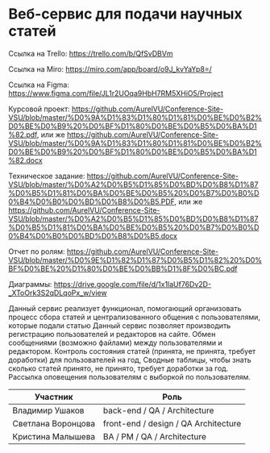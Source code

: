 # Веб-сервис для подачи научных статей

Ссылка на Trello: https://trello.com/b/QfSvDBVm

Ссылка на Miro: https://miro.com/app/board/o9J_kvYaYp8=/

Ссылка на Figma: https://www.figma.com/file/JL1r2UOqa9HbH7RM5XHiO5/Project

Курсовой проект: https://github.com/AurelVU/Conference-Site-VSU/blob/master/%D0%9A%D1%83%D1%80%D1%81%D0%BE%D0%B2%D0%BE%D0%B9%20%D0%BF%D1%80%D0%BE%D0%B5%D0%BA%D1%82.pdf, или же https://github.com/AurelVU/Conference-Site-VSU/blob/master/%D0%9A%D1%83%D1%80%D1%81%D0%BE%D0%B2%D0%BE%D0%B9%20%D0%BF%D1%80%D0%BE%D0%B5%D0%BA%D1%82.docx

Техническое задание: https://github.com/AurelVU/Conference-Site-VSU/blob/master/%D0%A2%D0%B5%D1%85%D0%BD%D0%B8%D1%87%D0%B5%D1%81%D0%BA%D0%BE%D0%B5%20%D0%B7%D0%B0%D0%B4%D0%B0%D0%BD%D0%B8%D0%B5.PDF, или же https://github.com/AurelVU/Conference-Site-VSU/blob/master/%D0%A2%D0%B5%D1%85%D0%BD%D0%B8%D1%87%D0%B5%D1%81%D0%BA%D0%BE%D0%B5%20%D0%B7%D0%B0%D0%B4%D0%B0%D0%BD%D0%B8%D0%B5.docx

Отчет по ролям: https://github.com/AurelVU/Conference-Site-VSU/blob/master/%D0%9E%D1%82%D1%87%D0%B5%D1%82%20%D0%BF%D0%BE%20%D1%80%D0%BE%D0%BB%D1%8F%D0%BC.pdf

Диаграммы: https://drive.google.com/file/d/1x1laUf76Dv2D-_XToOrk3S2qDLqoPx_w/view

Данный сервис реализует функционал, помогающий организовать процесс сбора статей и централизованного общения с пользователями, которые подали статью
Данный сервис позволяет производить регистрацию пользователей и редакторов на сайте.
Обмен сообщениями (возможно файлами) между пользователями и редактором. 
Контроль состояния статей (принята, не принята, требует доработки) для пользователей на год, 
Сводные таблицы, чтобы знать сколько статей принято, не принято, требует доработки за год. 
Рассылка оповещения пользователям с выборкой по пользователям.

| Участник | Роль |
|---------|-------------|
| Владимир Ушаков |	back-end / QA / Architecture |
| Светлана Воронцова | front-end / design / QA Architecture |
| Кристина Малышева | BA / PM / QA / Architecture |
